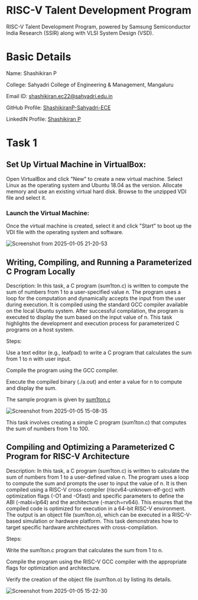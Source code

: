 # RISC-V Talent Development Program

RISC-V Talent Development Program, powered by Samsung Semiconductor India Research (SSIR) along with VLSI System Design (VSD).

# Basic Details

Name: Shashikiran P

College: Sahyadri College of Engineering & Management, Mangaluru

Email ID: shashikiran.ec22@sahyadri.edu.in

GitHub Profile: [ShashikiranP-Sahyadri-ECE](https://github.com/ShashikiranP-Sahyadri-ECE)

LinkedIN Profile: [Shashikiran P](https://www.linkedin.com/in/shashikiran-p-aaa603268/?originalSubdomain=in)





# Task 1



## Set Up Virtual Machine in VirtualBox:

Open VirtualBox and click "New" to create a new virtual machine.
Select Linux as the operating system and Ubuntu 18.04 as the version.
Allocate memory and use an existing virtual hard disk. Browse to the unzipped VDI file and select it.
### Launch the Virtual Machine:
Once the virtual machine is created, select it and click "Start" to boot up the VDI file with the operating system and software.

![Screenshot from 2025-01-05 21-20-53](https://github.com/user-attachments/assets/c3b17e81-c054-42ea-9c82-c749f8a1842e)



## Writing, Compiling, and Running a Parameterized C Program Locally

Description:
In this task, a C program (sum1ton.c) is written to compute the sum of numbers from 1 to a user-specified value n. The program uses a loop for the computation and dynamically accepts the input from the user during execution. It is compiled using the standard GCC compiler available on the local Ubuntu system. After successful compilation, the program is executed to display the sum based on the input value of n. This task highlights the development and execution process for parameterized C programs on a host system.

Steps:

Use a text editor (e.g., leafpad) to write a C program that calculates the sum from 1 to n with user input.

Compile the program using the GCC compiler.

Execute the compiled binary (./a.out) and enter a value for n to compute and display the sum.


The sample program is given by [sum1ton.c](https://github.com/ShashikiranP-Sahyadri-ECE/samsung-riscv/blob/main/Task%201/sum1ton.c)


![Screenshot from 2025-01-05 15-08-35](https://github.com/user-attachments/assets/029b12f2-d530-4343-bd28-42a93ce4170b)

This task involves creating a simple C program (sum1ton.c) that computes the sum of numbers from 1 to 100.





## Compiling and Optimizing a Parameterized C Program for RISC-V Architecture

Description:
In this task, a C program (sum1ton.c) is written to calculate the sum of numbers from 1 to a user-defined value n. The program uses a loop to compute the sum and prompts the user to input the value of n. It is then compiled using a RISC-V cross-compiler (riscv64-unknown-elf-gcc) with optimization flags (-O1 and -Ofast) and specific parameters to define the ABI (-mabi=lp64) and the architecture (-march=rv64i). This ensures that the compiled code is optimized for execution in a 64-bit RISC-V environment.
The output is an object file (sum1ton.o), which can be executed in a RISC-V-based simulation or hardware platform. This task demonstrates how to target specific hardware architectures with cross-compilation.

Steps:

Write the sum1ton.c program that calculates the sum from 1 to n.

Compile the program using the RISC-V GCC compiler with the appropriate flags for optimization and architecture.

Verify the creation of the object file (sum1ton.o) by listing its details.


![Screenshot from 2025-01-05 15-22-30](https://github.com/user-attachments/assets/ebe12e37-010e-49e5-8cd3-22bafbb5ab78)
